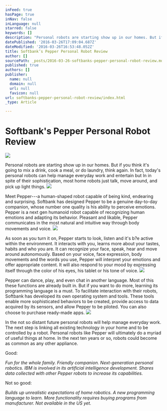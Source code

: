 ```yaml
---
inFeed: true
hasPage: true
inNav: false
inLanguage: null
starred: false
keywords: []
description: "Personal robots are starting show up in our homes. But if you think it’s going to mix a drink, cook a meal, or do laundry, think again. In fact, today's personal robots can help manage everyday work and entertain but In in spite of their sophistication, most home robots just talk, move around, and pick up light things."
datePublished: '2016-03-26T17:09:04.687Z'
dateModified: '2016-03-26T16:53:48.052Z'
title: Softbank’s Pepper Personal Robot Review
author: []
sourcePath: _posts/2016-03-26-softbanks-pepper-personal-robot-review.md
published: true
authors: []
publisher:
  name: null
  domain: null
  url: null
  favicon: null
url: softbanks-pepper-personal-robot-review/index.html
_type: Article

---
```

# Softbank's Pepper Personal Robot Review
![](https://the-grid-user-content.s3-us-west-2.amazonaws.com/2aa32dd0-5bda-4de5-86f8-5c3b24ce816d.jpg)

Personal robots are starting show up in our homes. But if you think it's going to mix a drink, cook a meal, or do laundry, think again. In fact, today's personal robots can help manage everyday work and entertain but In in spite of their sophistication, most home robots just talk, move around, and pick up light things.
![](https://the-grid-user-content.s3-us-west-2.amazonaws.com/7cc2c89a-bf82-4f37-a96f-330b16c855ed.jpg)

Meet Pepper---a human-shaped robot capable of being kind, endearing and surprising. Softbank has designed Pepper to be a genuine day-to-day companion, whose number one quality is his ability to perceive emotions. Pepper is a next gen humanoid robot capable of recognizing human emotions and adapting its behavior. Pleasant and likable, Pepper communicates in the most natural and intuitive way through body movements and voice.
![](https://the-grid-user-content.s3-us-west-2.amazonaws.com/837f1b0a-6e55-4ba7-ab68-ae39c43d0fac.jpg)

As soon as you turn it on, Pepper starts to look, listen and it's b?e active within the environment. It interacts with you, learns more about your tastes, habits and who you are. It can recognize your face, speak, hear and move around autonomously. Based on your voice, face expression, body movements and the words you use, Pepper will interpret your emotions and offer appropriate content. It will also respond to your mood by expressing itself through the color of his eyes, his tablet or his tone of voice.
![](https://the-grid-user-content.s3-us-west-2.amazonaws.com/b435a27d-233d-45db-b029-783ece64161a.jpg)

Pepper can dance, play, and even chat in another language.
Most of this these functions are already built in. But if you want to do more, learning its programming language is a must. To facilitate interaction with their robots, Softbank has developed its own operating system and tools. These tools enable more sophisticated behaviors to be created, provide access to data acquired by its sensors, and allow Pepper to be piloted. You can also choose to purchase ready-made apps.
![](https://the-grid-user-content.s3-us-west-2.amazonaws.com/5e38b9a9-a58f-485b-9322-862b5bf276fe.jpg)

In the not so distant future personal robots will help manage everyday work. The next step is linking all existing technology in your home and to be controlled by a robot. Personal robots like Pepper will ultimately do a myriad of useful things at home. In the next ten years or so, robots could become as common as any other appliance.

Good: 

_Fun for the whole family. Friendly companion. Next-generation personal robotics. IBM is involved in its artificial intelligence development. Shares data collected with other Pepper robots to increase its capabilities._

Not so good:

_Builds up unrealistic expectations of home robotics. A new programming language to learn. More functionality requires buying programs from manufacturer. Not available in the US yet._
